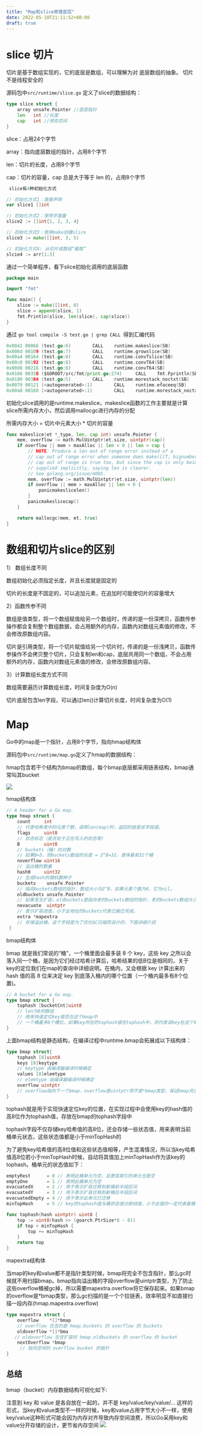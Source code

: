 ```yaml
---
title: "Map和slice原理底层"
date: 2022-05-10T21:11:52+08:00
draft: true
---
```

# slice 切片

切片是基于数组实现的，它的底层是数组，可以理解为对 底层数组的抽象。 切片不是线程安全的

源码包中```src/runtime/slice.go``` 定义了slice的数据结构：

``` go
type slice struct {
    array unsafe.Pointer //底层指针
    len   int //长度
    cap   int //预存空间
}
```
slice：占用24个字节

array：指向底层数组的指针，占用8个字节

len：切片的长度，占用8个字节

cap：切片的容量，cap 总是大于等于 len 的，占用8个字节

``` go
 slice有4种初始化方式

// 初始化方式1：直接声明
var slice1 []int

// 初始化方式2：使用字面量
slice2 := []int{1, 2, 3, 4}

// 初始化方式3：使用make创建slice
slice3 := make([]int, 3, 5)         

// 初始化方式4: 从切片或数组“截取”
slcie4 := arr[1:3]
````
通过一个简单程序，看下slice初始化调用的底层函数
```go
package main

import "fmt"

func main() {
    slice := make([]int, 0)
    slice = append(slice, 1)
    fmt.Println(slice, len(slice), cap(slice))
}
```
通过 ```go tool compile -S test.go | grep CALL ```得到汇编代码
```go
0x0042 00066 (test.go:6)        CALL    runtime.makeslice(SB)
0x006d 00109 (test.go:7)        CALL    runtime.growslice(SB)
0x00a4 00164 (test.go:8)        CALL    runtime.convTslice(SB)
0x00c0 00192 (test.go:8)        CALL    runtime.convT64(SB)
0x00d8 00216 (test.go:8)        CALL    runtime.convT64(SB)
0x0166 00358 ($GOROOT/src/fmt/print.go:274)     CALL    fmt.Fprintln(SB)
0x0180 00384 (test.go:5)        CALL    runtime.morestack_noctxt(SB)
0x0079 00121 (<autogenerated>:1)        CALL    runtime.efaceeq(SB)
0x00a0 00160 (<autogenerated>:1)        CALL    runtime.morestack_noctxt(SB)
```
初始化slice调用的是runtime.makeslice，makeslice函数的工作主要就是计算slice所需内存大小，然后调用mallocgc进行内存的分配

所需内存大小 = 切片中元素大小 * 切片的容量
```go
func makeslice(et *_type, len, cap int) unsafe.Pointer {
    mem, overflow := math.MulUintptr(et.size, uintptr(cap))
    if overflow || mem > maxAlloc || len < 0 || len > cap {
        // NOTE: Produce a len out of range error instead of a
        // cap out of range error when someone does make([]T, bignumber).
        // cap out of range is true too, but since the cap is only being
        // supplied implicitly, saying len is clearer.
        // See golang.org/issue/4085.
        mem, overflow := math.MulUintptr(et.size, uintptr(len))
        if overflow || mem > maxAlloc || len < 0 {
            panicmakeslicelen()
        }
        panicmakeslicecap()
    }

    return mallocgc(mem, et, true)
}
```

# 数组和切片slice的区别
1） 数组长度不同

数组初始化必须指定长度，并且长度就是固定的

切片的长度是不固定的，可以追加元素，在追加时可能使切片的容量增大

2）函数传参不同

数组是值类型，将一个数组赋值给另一个数组时，传递的是一份深拷贝，函数传参操作都会复制整个数组数据，会占用额外的内存，函数内对数组元素值的修改，不会修改原数组内容。

切片是引用类型，将一个切片赋值给另一个切片时，传递的是一份浅拷贝，函数传参操作不会拷贝整个切片，只会复制len和cap，底层共用同一个数组，不会占用额外的内存，函数内对数组元素值的修改，会修改原数组内容。

3）计算数组长度方式不同

数组需要遍历计算数组长度，时间复杂度为O(n)

切片底层包含len字段，可以通过len()计算切片长度，时间复杂度为O(1)




# Map

Go中的map是一个指针，占用8个字节，指向hmap结构体

源码包中```src/runtime/map.go```定义了hmap的数据结构：

hmap包含若干个结构为bmap的数组，每个bmap底层都采用链表结构，bmap通常叫其bucket

![](https://raw.githubusercontent.com/yzj0911/my_logs/main/content/images/640.png)

hmap结构体
```go
// A header for a Go map.
type hmap struct {
    count     int 
    // 代表哈希表中的元素个数，调用len(map)时，返回的就是该字段值。
    flags     uint8 
    // 状态标志（是否处于正在写入的状态等）
    B         uint8  
    // buckets（桶）的对数
    // 如果B=5，则buckets数组的长度 = 2^B=32，意味着有32个桶
    noverflow uint16 
    // 溢出桶的数量
    hash0     uint32 
    // 生成hash的随机数种子
    buckets    unsafe.Pointer 
    // 指向buckets数组的指针，数组大小为2^B，如果元素个数为0，它为nil。
    oldbuckets unsafe.Pointer 
    // 如果发生扩容，oldbuckets是指向老的buckets数组的指针，老的buckets数组大小是新的buckets的1/2;非扩容状态下，它为nil。
    nevacuate  uintptr        
    // 表示扩容进度，小于此地址的buckets代表已搬迁完成。
    extra *mapextra 
    // 存储溢出桶，这个字段是为了优化GC扫描而设计的，下面详细介绍
 }
 ```
bmap结构体

bmap 就是我们常说的“桶”，一个桶里面会最多装 8 个 key，这些 key 之所以会落入同一个桶，是因为它们经过哈希计算后，哈希结果的低B位是相同的，关于key的定位我们在map的查询中详细说明。在桶内，又会根据 key 计算出来的 hash 值的高 8 位来决定 key 到底落入桶内的哪个位置（一个桶内最多有8个位置)。
```go
// A bucket for a Go map.
type bmap struct {
    tophash [bucketCnt]uint8        
    // len为8的数组
    // 用来快速定位key是否在这个bmap中
    // 一个桶最多8个槽位，如果key所在的tophash值在tophash中，则代表该key在这个桶中
}
```
上面bmap结构是静态结构，在编译过程中runtime.bmap会拓展成以下结构体：
```go
type bmap struct{
    tophash [8]uint8
    keys [8]keytype 
    // keytype 由编译器编译时候确定
    values [8]elemtype 
    // elemtype 由编译器编译时候确定
    overflow uintptr 
    // overflow指向下一个bmap，overflow是uintptr而不是*bmap类型，保证bmap完全不含指针，是为了减少gc，溢出桶存储到extra字段中
}
```
tophash就是用于实现快速定位key的位置，在实现过程中会使用key的hash值的高8位作为tophash值，存放在bmap的tophash字段中

tophash字段不仅存储key哈希值的高8位，还会存储一些状态值，用来表明当前桶单元状态，这些状态值都是小于minTopHash的

为了避免key哈希值的高8位值和这些状态值相等，产生混淆情况，所以当key哈希值高8位若小于minTopHash时候，自动将其值加上minTopHash作为该key的tophash。桶单元的状态值如下：
```go
emptyRest      = 0 // 表明此桶单元为空，且更高索引的单元也是空
emptyOne       = 1 // 表明此桶单元为空
evacuatedX     = 2 // 用于表示扩容迁移到新桶前半段区间
evacuatedY     = 3 // 用于表示扩容迁移到新桶后半段区间
evacuatedEmpty = 4 // 用于表示此单元已迁移
minTopHash     = 5 // key的tophash值与桶状态值分割线值，小于此值的一定代表着桶单元的状态，大于此值的一定是key对应的tophash值

func tophash(hash uintptr) uint8 {
    top := uint8(hash >> (goarch.PtrSize*8 - 8))
    if top < minTopHash {
        top += minTopHash
    }
    return top
}
```
mapextra结构体

当map的key和value都不是指针类型时候，bmap将完全不包含指针，那么gc时候就不用扫描bmap。bmap指向溢出桶的字段overflow是uintptr类型，为了防止这些overflow桶被gc掉，所以需要mapextra.overflow将它保存起来。如果bmap的overflow是*bmap类型，那么gc扫描的是一个个拉链表，效率明显不如直接扫描一段内存(hmap.mapextra.overflow)
```go
type mapextra struct {
    overflow    *[]*bmap
    // overflow 包含的是 hmap.buckets 的 overflow 的 buckets
    oldoverflow *[]*bma
   // oldoverflow 包含扩容时 hmap.oldbuckets 的 overflow 的 bucket
    nextOverflow *bmap 
     // 指向空闲的 overflow bucket 的指针
}
```
## 总结

bmap（bucket）内存数据结构可视化如下:

注意到 key 和 value 是各自放在一起的，并不是 key/value/key/value/... 这样的形式，当key和value类型不一样的时候，key和value占用字节大小不一样，使用key/value这种形式可能会因为内存对齐导致内存空间浪费，所以Go采用key和value分开存储的设计，更节省内存空间
![](https://raw.githubusercontent.com/yzj0911/my_logs/main/content/images/640-20220309173633627.png)